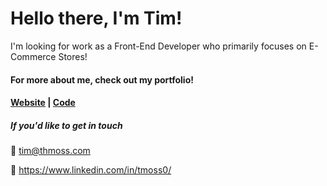 # Hello there, I'm Tim!

I'm looking for work as a Front-End Developer who primarily focuses on E-Commerce Stores!

#### For more about me, check out my portfolio!
#### [Website](https://thmoss.com/) | [Code](https://github.com/tmoss0/Portfolio-Website)

##### If you'd like to get in touch

:email: tim@thmoss.com

:wave: https://www.linkedin.com/in/tmoss0/

<!--
**tmoss0/tmoss0** is a ✨ _special_ ✨ repository because its `README.md` (this file) appears on your GitHub profile.

Here are some ideas to get you started:

- 🔭 I’m currently working on ...
- 🌱 I’m currently learning ...
- 👯 I’m looking to collaborate on ...
- 🤔 I’m looking for help with ...
- 💬 Ask me about ...
- 📫 How to reach me: ...
- 😄 Pronouns: ...
- ⚡ Fun fact: ...
-->

